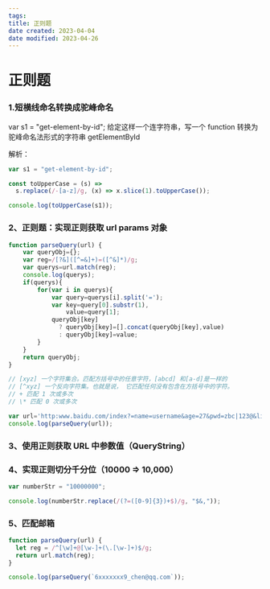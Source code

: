 ```yaml
---
tags:
title: 正则题
date created: 2023-04-04
date modified: 2023-04-26
---
```


# 正则题

### 1.短横线命名转换成驼峰命名

var s1 = "get-element-by-id"; 给定这样一个连字符串，写一个 function 转换为驼峰命名法形式的字符串 getElementById

解析：

```JavaScript
var s1 = "get-element-by-id";

const toUpperCase = (s) =>
  s.replace(/-[a-z]/g, (x) => x.slice(1).toUpperCase());

console.log(toUpperCase(s1));
```

### 2、正则题：实现正则获取 url params 对象

```JavaScript
function parseQuery(url) {
    var queryObj={};
    var reg=/[?&]([^=&]+)=([^&]*)/g;
    var querys=url.match(reg);
    console.log(querys);
    if(querys){
        for(var i in querys){
            var query=querys[i].split('=');
            var key=query[0].substr(1),
                value=query[1];
            queryObj[key]
              ? queryObj[key]=[].concat(queryObj[key],value)
              : queryObj[key]=value;
        }
    }
    return queryObj;
}

// [xyz] 一个字符集合。匹配方括号中的任意字符，[abcd] 和[a-d]是一样的
// [^xyz] 一个反向字符集。也就是说， 它匹配任何没有包含在方括号中的字符。
// + 匹配 1 次或多次
// \* 匹配 0 次或多次

var url='http:www.baidu.com/index?=name=username&age=27&pwd=zbc|123@&likes=lol&likes=beautifull girl&$id=main#flag=66';
console.log(parseQuery(url));
```

### 3、使用正则获取 URL 中参数值（QueryString）

### 4、实现正则切分千分位（10000 => 10,000）

```JavaScript
var numberStr = "10000000";

console.log(numberStr.replace(/(?=([0-9]{3})+$)/g, "$&,"));
```

### 5、匹配邮箱

```JavaScript
function parseQuery(url) {
  let reg = /^[\w]+@[\w-]+(\.[\w-]+)$/g;
  return url.match(reg);
}

console.log(parseQuery(`6xxxxxxx9_chen@qq.com`));

```
